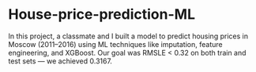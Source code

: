 # House-price-prediction-ML
 In this project, a classmate and I built a model to predict housing prices in Moscow (2011–2016) using ML techniques like imputation, feature engineering, and XGBoost. Our goal was RMSLE &lt; 0.32 on both train and test sets — we achieved 0.3167.
